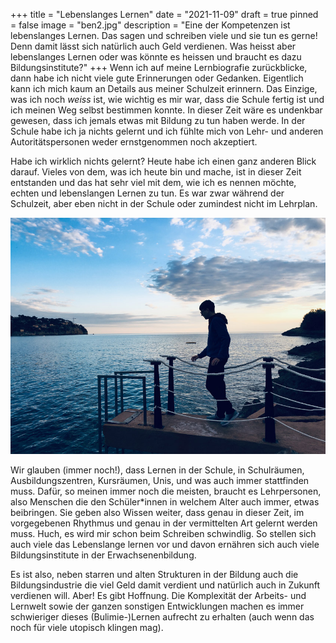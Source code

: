 +++
title = "Lebenslanges Lernen"
date = "2021-11-09"
draft = true
pinned = false
image = "ben2.jpg"
description = "Eine der Kompetenzen ist lebenslanges Lernen. Das sagen und schreiben viele und sie tun es gerne! Denn damit lässt sich natürlich auch Geld verdienen. Was heisst aber lebenslanges Lernen oder was könnte es heissen und braucht es dazu Bildungsinstitute?"
+++
Wenn ich auf meine Lernbiografie zurückblicke, dann habe ich nicht viele gute Erinnerungen oder Gedanken. Eigentlich kann ich mich kaum an Details aus meiner Schulzeit erinnern. Das Einzige, was ich noch *weiss* ist, wie wichtig es mir war, dass die Schule fertig ist und ich meinen Weg selbst bestimmen konnte. In dieser Zeit wäre es undenkbar gewesen, dass ich jemals etwas mit Bildung zu tun haben werde. In der Schule habe ich ja nichts gelernt und ich fühlte mich von Lehr- und anderen Autoritätspersonen weder ernstgenommen noch akzeptiert.

Habe ich wirklich nichts gelernt? Heute habe ich einen ganz anderen Blick darauf. Vieles von dem, was ich heute bin und mache, ist in dieser Zeit entstanden und das hat sehr viel mit dem, wie ich es nennen möchte, echten und lebenslangen Lernen zu tun. Es war zwar während der Schulzeit, aber eben nicht in der Schule oder zumindest nicht im Lehrplan.

![](ben2.jpg)

Wir glauben (immer noch!), dass Lernen in der Schule, in Schulräumen, Ausbildungszentren, Kursräumen, Unis, und was auch immer stattfinden muss. Dafür, so meinen immer noch die meisten, braucht es Lehrpersonen, also Menschen die den Schüler*innen in welchem Alter auch immer, etwas beibringen. Sie geben also Wissen weiter, dass genau in dieser Zeit, im vorgegebenen Rhythmus und genau in der vermittelten Art gelernt werden muss. Huch, es wird mir schon beim Schreiben schwindlig. So stellen sich auch viele das Lebenslange lernen vor und davon ernähren sich auch viele Bildungsinstitute in der Erwachsenenbildung.

Es ist also, neben starren und alten Strukturen in der Bildung auch die Bildungsindustrie die viel Geld damit verdient und natürlich auch in Zukunft verdienen will. Aber! Es gibt Hoffnung. Die Komplexität der Arbeits- und Lernwelt sowie der ganzen sonstigen Entwicklungen machen es immer schwieriger dieses (Bulimie-)Lernen aufrecht zu erhalten (auch wenn das noch für viele utopisch klingen mag).